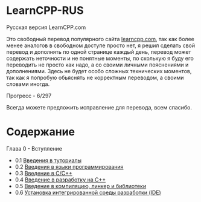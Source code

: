 # LearnCPP-RUS

Русская версия LearnCPP.com

Это свободный перевод популярного сайта [learncpp.com](https://www.learncpp.com/), так как более менее аналогов в свободном доступе просто нет, я решил сделать свой перевод и дополнять по одной странице каждый день, перевод может содержать неточности и не понятные моменты, по сколькую я буду его переводить не просто как надо, а со своими личными пояснениями и дополнениями. Здесь не будет особо сложных технических моментов, так как я попробую обьяснять не корректным переводом, а своими словами иногда.

Прогресс - 6/297

Всегда можете предложить исправление для перевода, всем спасибо.

# Содержание

Глава 0 - Вступление
 - 0.1 [Введения в туториалы](Глава%200%20-%20Введение/0.1%20Введения%20в%20эти%20туториалы.md)
 - 0.2 [Введения в языки программирования](Глава%200%20-%20Введение/0.2%20Введения%20в%20языки%20программирования.md)
 - 0.3 [Введение в C/C++](Глава%200%20-%20Введение/0.3%20Введение%20в%20C%2C%20C%2B%2B.md)
 - 0.4 [Введение в разработку на С++](Глава%200%20-%20Введение/0.4%20Введение%20в%20разработку%20на%20C%2B%2B.md)
 - 0.5 [Введение в компиляцию, линкер и библиотеки](Глава%200%20-%20Введение/0.5%20Введение%20в%20компиляцию%2C%20линкер%20и%20библиотеки.md)
 - 0.6 [Установка интегрированной среды разработки (IDE)](Глава%200%20-%20Введение/0.6%20Установка%20интегрированной%20среды%20разработки%20(IDE).md)
